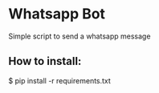 # Whatsapp Bot
Simple script to send a whatsapp message

## How to install: 
$ pip install -r requirements.txt